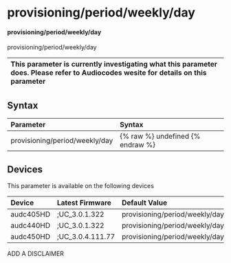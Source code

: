 ﻿---
description: provisioning/period/weekly/day
search: false
---

# provisioning/period/weekly/day

#### provisioning/period/weekly/day

provisioning/period/weekly/day


| This parameter is currently investigating what this parameter does. Please refer to Audiocodes wesite for details on this parameter | 
| :--- |

## Syntax
| Parameter | Syntax |
| :--- | :--- |
|provisioning/period/weekly/day | {% raw %} undefined {% endraw %}|

## Devices
This parameter is available on the following devices

| Device | Latest Firmware | Default Value |
|:---|:---|:---|
| audc405HD | ;UC_3.0.1.322 | provisioning/period/weekly/day=SUNDAY 
| audc440HD | ;UC_3.0.1.322 | provisioning/period/weekly/day=SUNDAY 
| audc450HD | ;UC_3.0.4.111.77 | provisioning/period/weekly/day=SUNDAY 

ADD A DISCLAIMER
